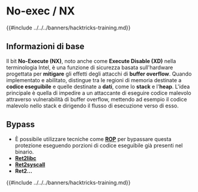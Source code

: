 # No-exec / NX

{{#include ../../../banners/hacktricks-training.md}}

## Informazioni di base

Il bit **No-Execute (NX)**, noto anche come **Execute Disable (XD)** nella terminologia Intel, è una funzione di sicurezza basata sull'hardware progettata per **mitigare** gli effetti degli attacchi di **buffer overflow**. Quando implementato e abilitato, distingue tra le regioni di memoria destinate a **codice eseguibile** e quelle destinate a **dati**, come lo **stack** e l'**heap**. L'idea principale è quella di impedire a un attaccante di eseguire codice malevolo attraverso vulnerabilità di buffer overflow, mettendo ad esempio il codice malevolo nello stack e dirigendo il flusso di esecuzione verso di esso.

## Bypass

- È possibile utilizzare tecniche come [**ROP**](../stack-overflow/rop-return-oriented-programing.md) per bypassare questa protezione eseguendo porzioni di codice eseguibile già presenti nel binario.
- [**Ret2libc**](../stack-overflow/ret2lib/index.html)
- [**Ret2syscall**](../stack-overflow/rop-syscall-execv.md)
- **Ret2...**

{{#include ../../../banners/hacktricks-training.md}}
